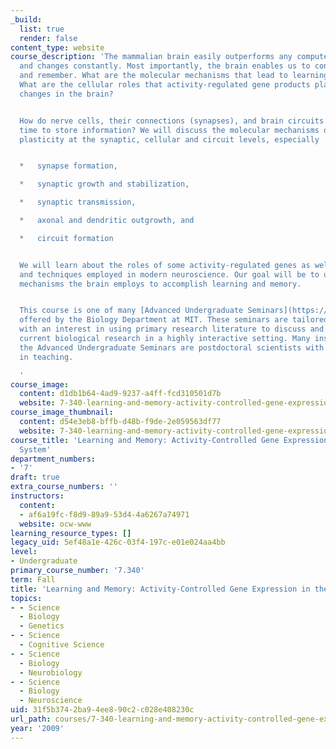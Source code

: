 ```yaml
---
_build:
  list: true
  render: false
content_type: website
course_description: 'The mammalian brain easily outperforms any computer. It adapts
  and changes constantly. Most importantly, the brain enables us to continuously learn
  and remember. What are the molecular mechanisms that lead to learning and memory?
  What are the cellular roles that activity-regulated gene products play to implement
  changes in the brain?


  How do nerve cells, their connections (synapses), and brain circuits change over
  time to store information? We will discuss the molecular mechanisms of neuronal
  plasticity at the synaptic, cellular and circuit levels, especially


  *   synapse formation,

  *   synaptic growth and stabilization,

  *   synaptic transmission,

  *   axonal and dendritic outgrowth, and

  *   circuit formation


  We will learn about the roles of some activity-regulated genes as well as the tools
  and techniques employed in modern neuroscience. Our goal will be to understand molecular
  mechanisms the brain employs to accomplish learning and memory.


  This course is one of many [Advanced Undergraduate Seminars](https://biology.mit.edu/undergraduate/course_listings/advanced_undergraduate_seminars)
  offered by the Biology Department at MIT. These seminars are tailored for students
  with an interest in using primary research literature to discuss and learn about
  current biological research in a highly interactive setting. Many instructors of
  the Advanced Undergraduate Seminars are postdoctoral scientists with a strong interest
  in teaching.

  '
course_image:
  content: d1db1b64-4ad9-9237-a4ff-fcd310501d7b
  website: 7-340-learning-and-memory-activity-controlled-gene-expression-in-the-nervous-system-fall-2009
course_image_thumbnail:
  content: d54e3eb8-bffb-d48b-f9de-2e059563df77
  website: 7-340-learning-and-memory-activity-controlled-gene-expression-in-the-nervous-system-fall-2009
course_title: 'Learning and Memory: Activity-Controlled Gene Expression in the Nervous
  System'
department_numbers:
- '7'
draft: true
extra_course_numbers: ''
instructors:
  content:
  - af6a19fc-f8d9-89a9-53d4-4a6267a74971
  website: ocw-www
learning_resource_types: []
legacy_uid: 5ef48a1e-426c-03f4-197c-e01e024aa4bb
level:
- Undergraduate
primary_course_number: '7.340'
term: Fall
title: 'Learning and Memory: Activity-Controlled Gene Expression in the Nervous System'
topics:
- - Science
  - Biology
  - Genetics
- - Science
  - Cognitive Science
- - Science
  - Biology
  - Neurobiology
- - Science
  - Biology
  - Neuroscience
uid: 31f5b374-2ba9-4ee8-90c2-c028e408230c
url_path: courses/7-340-learning-and-memory-activity-controlled-gene-expression-in-the-nervous-system-fall-2009
year: '2009'
---
```

